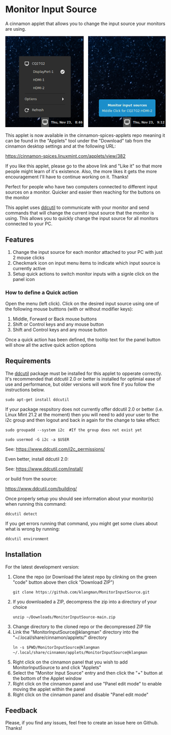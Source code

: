 # Monitor Input Source
A cinnamon applet that allows you to change the input source your monitors are using.

![screen shot](MonitorInputSource@klangman/screenshot.png)

This applet is now available in the cinnamon-spices-applets repo meaning it can be found in the "Applets" tool under
the "Download" tab from the cinnamon desktop settings and at the following URL:

https://cinnamon-spices.linuxmint.com/applets/view/382

If you like this applet, please go to the above link and "Like it" so that more people might learn of it's existence.
Also, the more likes it gets the more encouragement I'll have to continue working on it.
Thanks!

Perfect for people who have two computers connected to different input sources on a monitor.
Quicker and easier then reaching for the buttons on the monitor

This applet uses [ddcutil](https://www.ddcutil.com/) to communicate with your monitor and send commands
that will change the current input source that the monitor is using. This allows you to quickly change the
input source for all monitors connected to your PC.

## Features

1. Change the input source for each monitor attached to your PC with just 2 mouse clicks
2. Checkmark icon on input menu items to indicate which input source is currently active
3. Setup quick actions to switch monitor inputs with a signle click on the panel icon

### How to define a Quick action

Open the menu (left click).
Click on the desired input source using one of the following mouse butttons (with or without modifier keys):
1. Middle, Forward or Back mouse buttons
2. Shift or Control keys and any mouse button
3. Shift and Control keys and any mouse button

Once a quick action has been defined, the tooltip text for the panel button will show all the active quick action options

## Requirements
The [ddcutil](https://www.ddcutil.com/) package must be installed for this applet to opperate correctly. It's recommended that ddcutil 2.0
or better is installed for optimial ease of use and performance, but older versions will work fine if you follow the instructions below.

```
sudo apt-get install ddcutil
```

If your package respsitory does not currently offer ddcutil 2.0 or better (i.e. Linux Mint 21.2 at the moment)
then you will need to add your user to the i2c group and then logout and back in again for the change to take
effect:
```
sudo groupadd --system i2c  #If the group does not exist yet
```
```
sudo usermod -G i2c -a $USER
```
See: https://www.ddcutil.com/i2c_permissions/

Even better, install ddcutil 2.0:

See: https://www.ddcutil.com/install/

or build from the source:

https://www.ddcutil.com/building/

Once properly setup you should see information about your monitor(s) when running this command:

```
ddcutil detect
```

If you get errors running that command, you might get some clues about what is wrong by running:

```
ddcutil environment
```

## Installation
For the latest development version:
1. Clone the repo (or Download the latest repo by clinking on the green "code" button above then click "Download ZIP")
    ```
    git clone https://github.com/klangman/MonitorInputSource.git
    ```
2. If you downloaded a ZIP, decompress the zip into a directory of your choice
    ```
    unzip ~/Downloads/MonitorInputSource-main.zip
    ```
3. Change directory to the cloned repo or the decompressed ZIP file
4. Link the "MonitorInputSource@klangman" directory into the "~/.local/share/cinnamon/applets/" directory
    ```
    ln -s $PWD/MonitorInputSource@klangman ~/.local/share/cinnamon/applets/MonitorInputSource@klangman
    ```
5. Right click on the cinnamon panel that you wish to add MonitorInputSource to and click "Applets"
6. Select the "Monitor Input Source" entry and then click the "+" button at the bottom of the Applet window
7. Right click on the cinnamon panel and use "Panel edit mode" to enable moving the applet within the panel
8. Right click on the cinnamon panel and disable "Panel edit mode"

## Feedback
Please, if you find any issues, feel free to create an issue here on Github. Thanks!
